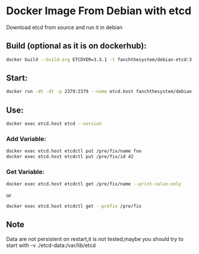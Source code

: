 Docker Image From Debian with etcd
==================================

Download etcd from source and run it in debian

## Build (optional as it is on dockerhub):

```bash
docker build --build-arg ETCDVER=3.3.1 -t fanchthesystem/debian-etcd:3.3.1 -f Dockerfile .
```

## Start:

```bash
docker run -dt -dt -p 2379:2379 --name etcd.host fanchthesystem/debian-with-etcd:latest
```

## Use:

```bash
docker exec etcd.host etcd --version
```

### Add Variable:

```bash
docker exec etcd.host etcdctl put /pre/fix/name foo
docker exec etcd.host etcdctl put /pre/fix/id 42
```

### Get Variable:

```bash
docker exec etcd.host etcdctl get /pre/fix/name --print-value-only
```

or

```bash
docker exec etcd.host etcdctl get --prefix /pre/fix
```


## Note
Data are not persistent on restart,it is not tested,maybe you should try to start with -v ./etcd-data:/var/lib/etcd
